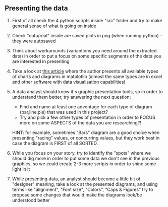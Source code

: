 ## Presenting the data




1. First of all check the 4 python scripts inside "src" folder and try to make general sense of what is going on inside
2. Check "data/real" inside are saved plots in png (when running python) - they were autosaved
3. Think about workarounds (variantions you need around the extracted data) in order to put a focus on some specific segments of the data you are interested in presenting
4. Take a look at [this article](https://www.machinelearningplus.com/plots/top-50-matplotlib-visualizations-the-master-plots-python/) where the author presents all available types of charts and diagrams in matplotlib (almost the same types are in excel and other software with data visualisation capabilities)
5. A data analyst should know it's graphic presentation tools, so in order to understand them better, try answering the next question:
   - Find and name at least one adventage for each type of diagram (bar,line,pie) that was used in this project?
   - Try and pick a few other types of presentation in order to FOCUS more on some ASPECTS of the data you are researching?!
   
   HINT: for example, sometimes "Bars" diagram are a good choice when presenting "racing" values, or concurring values, but they work best in case the diagram is FIRST of all SORTED. 

6. While you focus on your story, try to identify the "spots" where we should dig more in order to put some data we don't see in the previous graphics, so we could create 2-3 more scripts in order to shine some light in it
7. While presenting data, an analyst should become a little bit of "designer" meaning, take a look at the presented diagrams, and using terms like "alignment", "Font size", "Colors", "Caps & Figures" try to propose some changes that would make the diagrams look/be understood better 